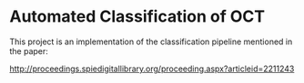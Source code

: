 Automated Classification of OCT
===============================

This project is an implementation of the classification pipeline mentioned in the paper:

http://proceedings.spiedigitallibrary.org/proceeding.aspx?articleid=2211243

